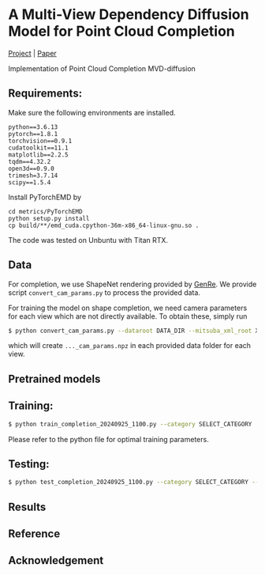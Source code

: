 # A Multi-View Dependency Diffusion Model for Point Cloud Completion


[Project]() | [Paper]() 

Implementation of Point Cloud Completion MVD-diffusion



## Requirements:

Make sure the following environments are installed.

```
python==3.6.13
pytorch==1.8.1
torchvision==0.9.1
cudatoolkit==11.1
matplotlib==2.2.5
tqdm==4.32.2
open3d==0.9.0
trimesh=3.7.14
scipy==1.5.4
```

Install PyTorchEMD by
```
cd metrics/PyTorchEMD
python setup.py install
cp build/**/emd_cuda.cpython-36m-x86_64-linux-gnu.so .
```

The code was tested on Unbuntu with Titan RTX. 

## Data

For completion, we use ShapeNet rendering provided by [GenRe](https://github.com/xiumingzhang/GenRe-ShapeHD).
We provide script `convert_cam_params.py` to process the provided data.

For training the model on shape completion, we need camera parameters for each view
which are not directly available. To obtain these, simply run 
```bash
$ python convert_cam_params.py --dataroot DATA_DIR --mitsuba_xml_root XML_DIR
```
which will create `..._cam_params.npz` in each provided data folder for each view.

## Pretrained models


## Training:

```bash
$ python train_completion_20240925_1100.py --category SELECT_CATEGORY 
```

Please refer to the python file for optimal training parameters.

## Testing:

```bash
$ python test_completion_20240925_1100.py --category SELECT_CATEGORY --model MODEL_PATH
```

## Results

## Reference

## Acknowledgement
